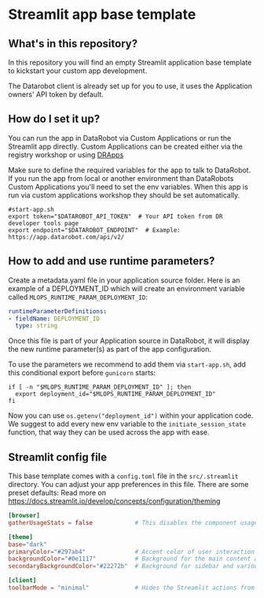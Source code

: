 # Streamlit app base template

## What's in this repository?
In this repository you will find an empty Streamlit application base template to kickstart your custom app development.

The Datarobot client is already set up for you to use, it uses the Application owners' API token by default. 

## How do I set it up?
You can run the app in DataRobot via Custom Applications or run the Streamlit app directly.
Custom Applications can be created either via the registry workshop or
using [DRApps](https://github.com/datarobot/dr-apps/blob/main/README.md)

Make sure to define the required variables for the app to talk to DataRobot. If you run the app from local or another
environment than DataRobots Custom Applications you'll need to set the env variables. When this app is run via
custom applications workshop they should be set automatically.

```shell
#start-app.sh
export token="$DATAROBOT_API_TOKEN"  # Your API token from DR developer tools page
export endpoint="$DATAROBOT_ENDPOINT"  # Example: https://app.datarobot.com/api/v2/
```

## How to add and use runtime parameters?
Create a metadata.yaml file in your application source folder. Here is an example of a DEPLOYMENT_ID which will create
an environment variable called `MLOPS_RUNTIME_PARAM_DEPLOYMENT_ID`:
```yaml
runtimeParameterDefinitions:
- fieldName: DEPLOYMENT_ID
  type: string
```

Once this file is part of your Application source in DataRobot, it will display the new runtime parameter(s) as part of the
app configuration.

To use the parameters we recommend to add them via `start-app.sh`, add this conditional export before `gunicorn` starts:
```shell
if [ -n "$MLOPS_RUNTIME_PARAM_DEPLOYMENT_ID" ]; then
  export deployment_id="$MLOPS_RUNTIME_PARAM_DEPLOYMENT_ID"
fi
```

Now you can use `os.getenv("deployment_id")` within your application code.
We suggest to add every new env variable to the `initiate_session_state` function, that way they can be used across the
app with ease.

## Streamlit config file
This base template comes with a `config.toml` file in the `src/.streamlit` directory. You can adjust your app preferences
in this file. There are some preset defaults:
Read more on https://docs.streamlit.io/develop/concepts/configuration/theming

```toml
[browser]
gatherUsageStats = false            # This disables the component usage tracking by Streamlit

[theme]
base="dark" 
primaryColor="#297ab4"              # Accent color of user interaction elements (button, checkbox, etc
backgroundColor="#0e1117"           # Background for the main content area
secondaryBackgroundColor="#22272b"  # Background for sidebar and various interactive widgets

[client]
toolbarMode = "minimal"             # Hides the Streamlit actions from the toolbar (clear cache, rerun, custom themes)
```

